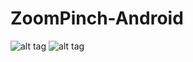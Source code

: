 # ZoomPinch-Android

![alt tag](https://github.com/ifucolo/ZoomPich-Android/blob/master/gigOne.gif)
![alt tag](https://github.com/ifucolo/ZoomPich-Android/blob/master/gifTwo.gif)



